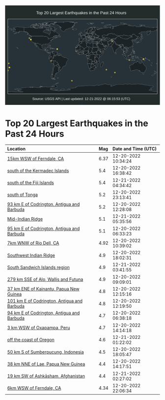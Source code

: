 ![Map](./map.png)

# Top 20 Largest Earthquakes in the Past 24 Hours

| Location | Mag | Date and Time (UTC) |
|:---|:---|:---|
| [15km WSW of Ferndale, CA](https://earthquake.usgs.gov/earthquakes/eventpage/nc73821036) | 6.37 | 12-20-2022 10:34:24 |
| [south of the Kermadec Islands](https://earthquake.usgs.gov/earthquakes/eventpage/us6000jall) | 5.4 | 12-20-2022 16:38:42 |
| [south of the Fiji Islands](https://earthquake.usgs.gov/earthquakes/eventpage/us6000jarz) | 5.4 | 12-21-2022 04:34:42 |
| [south of Tonga](https://earthquake.usgs.gov/earthquakes/eventpage/us6000japz) | 5.2 | 12-20-2022 23:13:41 |
| [93 km E of Codrington, Antigua and Barbuda](https://earthquake.usgs.gov/earthquakes/eventpage/us6000jaj6) | 5.2 | 12-20-2022 12:28:08 |
| [Mid-Indian Ridge](https://earthquake.usgs.gov/earthquakes/eventpage/us6000jash) | 5.1 | 12-21-2022 05:35:56 |
| [95 km E of Codrington, Antigua and Barbuda](https://earthquake.usgs.gov/earthquakes/eventpage/us6000jagb) | 5.1 | 12-20-2022 06:33:23 |
| [7km WNW of Rio Dell, CA](https://earthquake.usgs.gov/earthquakes/eventpage/nc73821046) | 4.92 | 12-20-2022 10:39:02 |
| [Southwest Indian Ridge](https://earthquake.usgs.gov/earthquakes/eventpage/us6000jam0) | 4.9 | 12-20-2022 18:02:31 |
| [South Sandwich Islands region](https://earthquake.usgs.gov/earthquakes/eventpage/us6000jark) | 4.9 | 12-21-2022 03:41:55 |
| [279 km SSE of Alo, Wallis and Futuna](https://earthquake.usgs.gov/earthquakes/eventpage/us6000jah9) | 4.9 | 12-20-2022 09:09:01 |
| [37 km ENE of Kainantu, Papua New Guinea](https://earthquake.usgs.gov/earthquakes/eventpage/us6000jaj1) | 4.8 | 12-20-2022 12:15:16 |
| [101 km E of Codrington, Antigua and Barbuda](https://earthquake.usgs.gov/earthquakes/eventpage/us6000jaj2) | 4.8 | 12-20-2022 12:19:50 |
| [94 km E of Codrington, Antigua and Barbuda](https://earthquake.usgs.gov/earthquakes/eventpage/us6000jage) | 4.7 | 12-20-2022 06:38:18 |
| [3 km WSW of Oxapampa, Peru](https://earthquake.usgs.gov/earthquakes/eventpage/us6000jaks) | 4.7 | 12-20-2022 14:14:18 |
| [off the coast of Oregon](https://earthquake.usgs.gov/earthquakes/eventpage/us6000jaqz) | 4.6 | 12-21-2022 01:22:02 |
| [50 km S of Sumberpucung, Indonesia](https://earthquake.usgs.gov/earthquakes/eventpage/us6000jaly) | 4.5 | 12-20-2022 18:05:47 |
| [38 km NNE of Lae, Papua New Guinea](https://earthquake.usgs.gov/earthquakes/eventpage/us6000jakr) | 4.4 | 12-20-2022 14:17:51 |
| [19 km SW of Ashkāsham, Afghanistan](https://earthquake.usgs.gov/earthquakes/eventpage/us6000jar7) | 4.4 | 12-21-2022 02:27:02 |
| [6km WSW of Ferndale, CA](https://earthquake.usgs.gov/earthquakes/eventpage/nc73822026) | 4.34 | 12-20-2022 22:06:34 |
